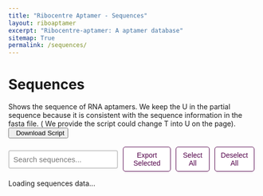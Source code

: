 ```yaml
---
title: "Ribocentre Aptamer - Sequences"
layout: riboaptamer
excerpt: "Ribocentre-aptamer: A aptamer database"
sitemap: True
permalink: /sequences/
---
```

<html lang="en">
<head>
  <meta http-equiv="Content-type" content="text/html; charset=utf-8">
  <meta name="viewport" content="width=device-width,initial-scale=1,user-scalable=no">
  <title>Aptamer sequences</title>
  <link rel="stylesheet" type="text/css" href="{{ '/css/jquery.dataTables.css' | relative_url }}">
  <link rel="stylesheet" type="text/css" href="https://cdn.datatables.net/buttons/2.2.3/css/buttons.dataTables.min.css">
  <script type="text/javascript" src="{{ '/js/jquery.js' | relative_url }}"></script>
  <script type="text/javascript" src="{{ '/js/jquery.dataTables.js' | relative_url }}"></script>
  <link rel="stylesheet" href="/css/dashboard.css">
  <script type="text/javascript" src="https://cdn.datatables.net/buttons/2.2.3/js/dataTables.buttons.min.js"></script>
  <script type="text/javascript" src="https://cdnjs.cloudflare.com/ajax/libs/jszip/3.1.3/jszip.min.js"></script>
  <script type="text/javascript" src="https://cdnjs.cloudflare.com/ajax/libs/pdfmake/0.1.53/pdfmake.min.js"></script>
  <script type="text/javascript" src="https://cdnjs.cloudflare.com/ajax/libs/pdfmake/0.1.53/vfs_fonts.js"></script>
  <script type="text/javascript" src="https://cdn.datatables.net/buttons/2.2.3/js/buttons.html5.min.js"></script>
  <script type="text/javascript" src="https://cdn.datatables.net/buttons/2.2.3/js/buttons.print.min.js"></script>
  
<style>
.button {
  display: inline-block;
  padding: 8px 12px;
  margin-right: 10px;
  text-align: center;
  background-color: #ffffff;
  color: #520049;
  text-decoration: none;
  font-size: 14px;
  border: 1px solid #520049;
  border-radius: 5px;
  cursor: pointer;
  transition: all 0.3s ease;
}
.button:hover {
  background-color: #520049;
  color: white;
}
</style>
</head>

<body>
<h1 class="post-title" itemprop="name headline">Sequences</h1>
Shows the sequence of RNA aptamers. We keep the U in the partial sequence because it is consistent with the sequence information in the fasta file. ( We provide the script could change T into U on the page). <a href="https://www.ribocentre.org/downloads/sequence-T2U.ipynb" target="_blank" download="sequence-T2U.ipynb"><button class="btn btn-secondary"><span class="glyphicon glyphicon-download-alt"></span>&nbsp;&nbsp;Download Script</button></a><br><br>

<!-- 搜索框和操作按钮容器 -->
<div class="form-container" style="margin-bottom:15px;display:flex;align-items:center;">
  <input type="text" id="searchBox" placeholder="Search sequences..." style="padding:8px;font-size:15px;border:2px solid #ccc;border-radius:4px;width:300px;">
  <button id="exportBtn" class="button" style="margin-left:10px;">Export Selected</button>
  <button id="selectAllBtn" class="button">Select All</button>
  <button id="deselectAllBtn" class="button">Deselect All</button>
</div>

<!-- 表格容器 -->
<div id="sequences-table" class="sheet">
  <div class="loading">Loading sequences data...</div>
</div>

<div class="amir-tooltip" id="amirTooltip">
  <div class="tooltip-content"></div>
  <div class="tooltip-arrow"></div>
</div>

<script src="{{ site.baseurl }}/js/sequences.js"></script>
</body>
</html>
